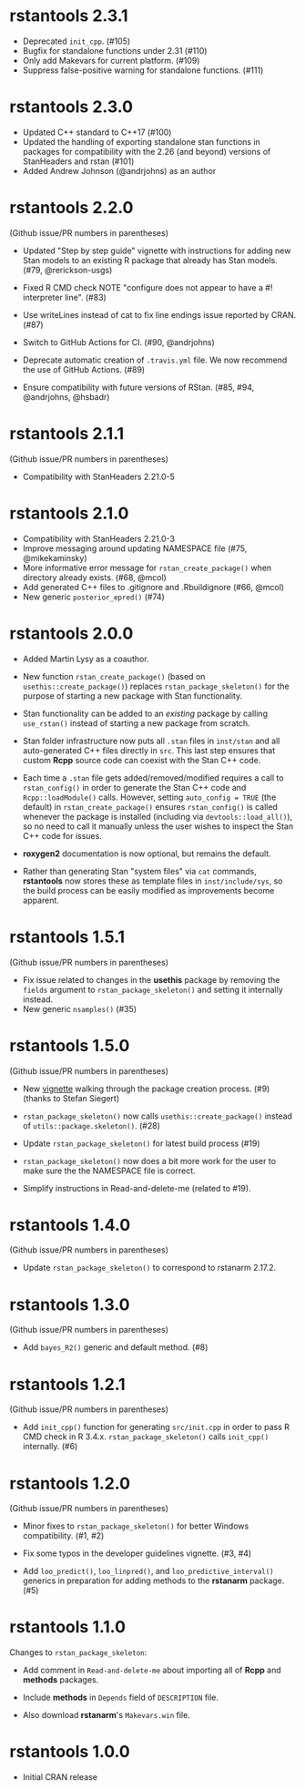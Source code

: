 # rstantools 2.3.1

* Deprecated `init_cpp`. (#105)
* Bugfix for standalone functions under 2.31 (#110)
* Only add Makevars for current platform. (#109)
* Suppress false-positive warning for standalone functions. (#111)

# rstantools 2.3.0

* Updated C++ standard to C++17 (#100)
* Updated the handling of exporting standalone stan functions in packages for compatibility with the 2.26 (and beyond) versions of StanHeaders and rstan (#101)
* Added Andrew Johnson (@andrjohns) as an author 

# rstantools 2.2.0

(Github issue/PR numbers in parentheses)

* Updated "Step by step guide" vignette with instructions for adding new Stan
models to an existing R package that already has Stan models. (#79, @rerickson-usgs) 

* Fixed R CMD check NOTE "configure does not appear to have a #! interpreter line". (#83)

* Use writeLines instead of cat to fix line endings issue reported by CRAN. (#87)

* Switch to GitHub Actions for CI. (#90, @andrjohns)

* Deprecate automatic creation of `.travis.yml` file. We now recommend the use
of GitHub Actions. (#89)

* Ensure compatibility with future versions of RStan. (#85, #94, @andrjohns, @hsbadr)


# rstantools 2.1.1

(Github issue/PR numbers in parentheses)

* Compatibility with StanHeaders 2.21.0-5

# rstantools 2.1.0

* Compatibility with StanHeaders 2.21.0-3 
* Improve messaging around updating NAMESPACE file (#75, @mikekaminsky)
* More informative error message for `rstan_create_package()` when directory
already exists. (#68, @mcol)
* Add generated C++ files to .gitignore and .Rbuildignore (#66, @mcol)
* New generic `posterior_epred()` (#74)

# rstantools 2.0.0

* Added Martin Lysy as a coauthor.

* New function `rstan_create_package()` (based on
`usethis::create_package()`) replaces `rstan_package_skeleton()`
for the purpose of starting a new package with Stan functionality.

* Stan functionality can be added to an _existing_ package by calling
`use_rstan()` instead of starting a new package from scratch.

* Stan folder infrastructure now puts all `.stan` files in `inst/stan` and all
auto-generated C++ files directly in `src`.  This last step ensures that custom
**Rcpp** source code can coexist with the Stan C++ code.

* Each time a `.stan` file gets added/removed/modified requires a call to
`rstan_config()` in order to generate the Stan C++ code and `Rcpp::loadModule()`
calls.  However, setting `auto_config = TRUE` (the default) in
`rstan_create_package()` ensures `rstan_config()` is called whenever the package
is installed (including via `devtools::load_all()`), so no need to call it
manually unless the user wishes to inspect the Stan C++ code for issues.

* **roxygen2** documentation is now optional, but remains the default.

* Rather than generating Stan "system files" via `cat` commands, **rstantools**
now stores these as template files in `inst/include/sys`, so the build process
can be easily modified as improvements become apparent.


# rstantools 1.5.1

(Github issue/PR numbers in parentheses)

* Fix issue related to changes in the **usethis** package by removing the
`fields` argument to `rstan_package_skeleton()` and setting it internally
instead.
* New generic `nsamples()` (#35)


# rstantools 1.5.0

(Github issue/PR numbers in parentheses)

* New [vignette](https://mc-stan.org/rstantools/articles/) walking through the package creation process. (#9) (thanks to Stefan Siegert)

* `rstan_package_skeleton()` now calls `usethis::create_package()` instead of `utils::package.skeleton()`. (#28)

* Update `rstan_package_skeleton()` for latest build process (#19)

* `rstan_package_skeleton()` now does a bit more work for the user to make sure the the NAMESPACE file is correct.

* Simplify instructions in Read-and-delete-me (related to #19).

# rstantools 1.4.0

(Github issue/PR numbers in parentheses)

* Update `rstan_package_skeleton()` to correspond to rstanarm 2.17.2.

# rstantools 1.3.0

(Github issue/PR numbers in parentheses)

* Add `bayes_R2()` generic and default method. (#8)

# rstantools 1.2.1

(Github issue/PR numbers in parentheses)

* Add `init_cpp()` function for generating `src/init.cpp` in order to pass R CMD
check in R 3.4.x. `rstan_package_skeleton()` calls `init_cpp()` internally. (#6)

# rstantools 1.2.0

(Github issue/PR numbers in parentheses)

* Minor fixes to `rstan_package_skeleton()` for better Windows compatibility. (#1, #2)

* Fix some typos in the developer guidelines vignette. (#3, #4)

* Add `loo_predict()`, `loo_linpred()`, and `loo_predictive_interval()` generics in 
preparation for adding methods to the __rstanarm__ package. (#5)

# rstantools 1.1.0

Changes to `rstan_package_skeleton`:

* Add comment in `Read-and-delete-me` about importing all of __Rcpp__ and __methods__ packages.

* Include __methods__ in `Depends` field of `DESCRIPTION` file.

* Also download __rstanarm__'s `Makevars.win` file.

# rstantools 1.0.0

* Initial CRAN release
